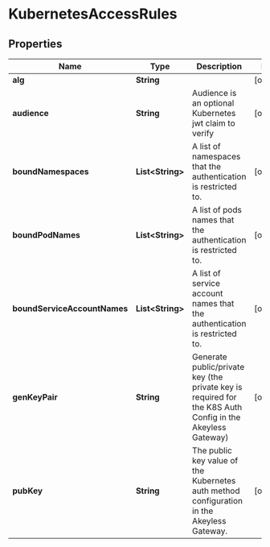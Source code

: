 

# KubernetesAccessRules

## Properties

Name | Type | Description | Notes
------------ | ------------- | ------------- | -------------
**alg** | **String** |  |  [optional]
**audience** | **String** | Audience is an optional Kubernetes jwt claim to verify |  [optional]
**boundNamespaces** | **List&lt;String&gt;** | A list of namespaces that the authentication is restricted to. |  [optional]
**boundPodNames** | **List&lt;String&gt;** | A list of pods names that the authentication is restricted to. |  [optional]
**boundServiceAccountNames** | **List&lt;String&gt;** | A list of service account names that the authentication is restricted to. |  [optional]
**genKeyPair** | **String** | Generate public/private key (the private key is required for the K8S Auth Config in the Akeyless Gateway) |  [optional]
**pubKey** | **String** | The public key value of the Kubernetes auth method configuration in the Akeyless Gateway. |  [optional]



